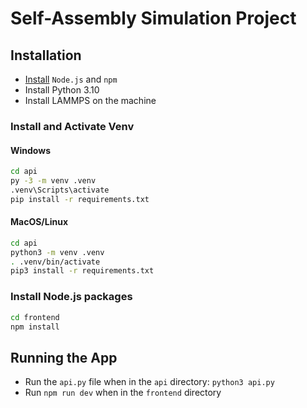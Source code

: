 # Self-Assembly Simulation Project

## Installation

- [Install](https://docs.npmjs.com/downloading-and-installing-node-js-and-npm) `Node.js` and `npm`
- Install Python 3.10
- Install LAMMPS on the machine

### Install and Activate Venv

#### Windows
```bash
cd api
py -3 -m venv .venv
.venv\Scripts\activate
pip install -r requirements.txt
```

#### MacOS/Linux
```bash
cd api
python3 -m venv .venv
. .venv/bin/activate
pip3 install -r requirements.txt
```

### Install Node.js packages
```bash
cd frontend
npm install
```

## Running the App
- Run the `api.py` file when in the `api` directory: `python3 api.py`
- Run `npm run dev` when in the `frontend` directory